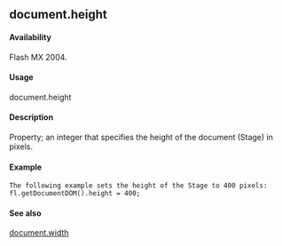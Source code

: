 ## document.height

#### Availability

Flash MX 2004.

#### Usage

document.height

#### Description

Property; an integer that specifies the height of the document (Stage) in pixels.

#### Example

```
The following example sets the height of the Stage to 400 pixels:
fl.getDocumentDOM().height = 400;

```
#### See also

[document.width](#_bookmark340)

